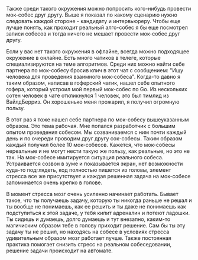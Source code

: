 Также среди такого окружения можно попросить кого-нибудь провести мок-собес друг другу. Выше я показал по какому сценарию нужно следовать каждой стороне - кандидату и интервьюреру. Чтобы еще лучше понять, как проходит реальный алго-собес я бы еще посмотрел записи собесов и тогда ничего не мешает провести мок-собес друг другу.

Если у вас нет такого окружения в офлайне, всегда можно подходящее окружение в онлайне. Есть много чатиков в телеге, которые специализируются на теме алгоритмов. Среди них можно найти себе партнера по мок-собесу бросив клич в этот чат с сообщением: "Ищу человека для проведения взаимного мок-собеса". Когда-то давно я таким образом, написав в гоферский чатик, нашел себе опытного гофера, который устроил мой первый мок-собес по Go. Из нескольких сотен человек в чате откликнулся 1 человек, это был тимлид из ВайлдБерриз. Он хорошенько меня прожарил, я получил огромную пользу. 

В этот раз я тоже нашел себе партнера по мок-собесу вышеуказанным образом. Это тема рабочая. Мне попался разработчик с большим опытом проведения собесом. Мы созваниваемся с ним почти каждый день и по очереди проводим друг другу сок-собесы. Таким образом каждый получил более 10 мок-собесов. Кажется, что мок-собесы нереальные и не могут нести такую же пользу, как реальные, но это не так. На мок-собесе имитируется ситуация реального собеса. Устраивается созвон в зуме и показывается экран, нет возможности куда-то подглядеть, код полностью пишется из головы, элемент стресса все же присутствует и каждая решенная задача на мок-собесе запоминается очень крепко в голове.

В момент стресса мозг очень усиленно начинает работать. Бывает такое, что ты получаешь задачу, которую ты никогда раньше не решал и ты вообще не понимаешь, как ее решить и ты даже не понимаешь как подступиться к этой задаче, у тебя кипит адреналин и потеют ладошки. Ты сидишь и думаешь, долго думаешь и тут внезапно, каким-то магичиским образом тебе в голову приходит решение. Сам бы ты эту задачу ты не решил, но находясь на собесе в условиях стресса удивительным образом мозг работает лучше. Также постоянная практика помогает снизить стресс на реальном собеседовании, решение задачи происходит на автомате.